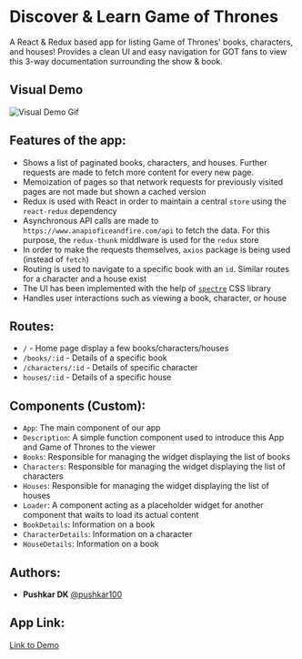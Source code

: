 # Discover & Learn Game of Thrones 

A React & Redux based app for listing Game of Thrones' books, characters, and houses! Provides a clean UI and easy navigation for GOT fans to view this 3-way documentation surrounding the show & book. 

## Visual Demo

![Visual Demo Gif](https://i.ibb.co/ysRSB3C/got-resize.gif)

## Features of the app:

- Shows a list of paginated books, characters, and houses. Further requests are made to fetch more content for every new page.
- Memoization of pages so that network requests for previously visited pages are not made but shown a cached version
- Redux is used with React in order to maintain a central `store` using the `react-redux` dependency
- Asynchronous API calls are made to `https://www.anapioficeandfire.com/api` to fetch the data. For this purpose, the `redux-thunk` middlware is used for the `redux` store
- In order to make the requests themselves, `axios` package is being used (instead of `fetch`)
- Routing is used to navigate to a specific book with an `id`. Similar routes for a character and a house exist
- The UI has been implemented with the help of [`spectre`](https://picturepan2.github.io/spectre/) CSS library
- Handles user interactions such as viewing a book, character, or house

## Routes:

- `/` - Home page display a few books/characters/houses
- `/books/:id` - Details of a specific book
- `/characters/:id` - Details of specific character
- `houses/:id` - Details of a specific house

## Components (Custom):

- `App`: The main component of our app
- `Description`: A simple function component used to introduce this App and Game of Thrones to the viewer
- `Books`: Responsible for managing the widget displaying the list of books
- `Characters`: Responsible for managing the widget displaying the list of characters
- `Houses`: Responsible for managing the widget displaying the list of houses
- `Loader`: A component acting as a placeholder widget for another component that waits to load its actual content
- `BookDetails`: Information on a book
- `CharacterDetails`: Information on a character
- `HouseDetails`: Information on a book

## Authors:

- **Pushkar DK**  [@pushkar100](https://github.com/pushkar100)

## App Link:

[Link to Demo](http://www.pushakrdk.com/)
